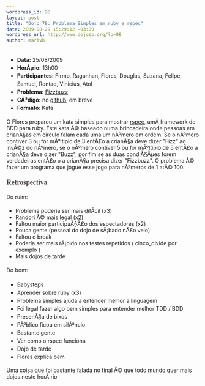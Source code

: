 ```yaml
--- 
wordpress_id: 98
layout: post
title: "Dojo 78: Problema Simples em ruby e rspec"
date: 2009-08-29 15:29:12 -03:00
wordpress_url: http://www.dojosp.org/?p=98
author: marivb
---
```

<ul style="font-size: 1em;line-height: 1.5em;margin-top: 1.2em;margin-right: 0px;margin-bottom: 1.2em;margin-left: 2em;padding: 0px">
	<li><strong>Data:</strong> 25/08/2009</li>
	<li><strong>HorÃ¡rio:</strong> 13h00</li>
	<li><strong>Participantes:</strong> Firmo, Raganhan, Flores, Douglas, Suzana, Felipe, Samuel, Rentao, Vinicius, Atol</li>
	<li><strong>Problema:</strong> <a href="http://www.codingdojo.org/cgi-bin/wiki.pl?KataFizzBuzz">Fizzbuzz</a></li>
	<li><strong>CÃ³digo:</strong> no <a href="http://github.com/dojosp/participant-s-projects/tree/master/">github</a>, em breve</li>
	<li><strong>Formato</strong><strong>: </strong>Kata</li>
</ul>
O Flores preparou um kata simples para mostrar <a href="http://rspec.info/">rspec</a>, umÂ framework de BDD para ruby. Este kata Ã© baseado numa brincadeira onde pessoas em crianÃ§as em circulo falam cada uma um nÃºmero em ordem. Se o nÃºmero contiver 3 ou for mÃºltiplo de 3 entÃ£o a crianÃ§a deve dizer "Fizz" ao invÃ©z do nÃºmero, se o nÃºmero contiver 5 ou for mÃºltiplo de 5 entÃ£o a crianÃ§a deve dizer "Buzz", por fim se as duas condiÃ§Ãµes forem verdadeiras entÃ£o o a crianÃ§a precisa dizer "Fizzbuzz". O problema Ã© fazer um programa que jogue esse jogo para nÃºmeros de 1 atÃ© 100.
<h3 style="margin-top: 1.2em;margin-right: 0px;margin-bottom: 0px;margin-left: 0px;font-family: Georgia, serif;color: #534b48;font-size: 1.3em">Retrospectiva</h3>
<p style="font-size: 1em;line-height: 1.5em;margin-top: 1.2em;margin-right: 0px;margin-bottom: 1.2em;margin-left: 0px">Do ruim:</p>

<ul>
	<li>Problema poderia ser mais difÃ­cil (x3)</li>
	<li>Randori Ã© mais legal (x2)</li>
	<li>Faltou maior participaÃ§Ã£o dos espectadores (x2)</li>
	<li>Pouca gente (pessoal do dojo de sÃ¡bado nÃ£o veio)</li>
	<li>Faltou o break</li>
	<li>Poderia ser mais rÃ¡pido nos testes repetidos ( cinco_divide por exemplo )</li>
	<li>Mais dojos de tarde</li>
</ul>
<p style="font-size: 1em;line-height: 1.5em;margin-top: 1.2em;margin-right: 0px;margin-bottom: 1.2em;margin-left: 0px">Do bom:</p>

<ul style="font-size: 1em;line-height: 1.5em;margin-top: 1.2em;margin-right: 0px;margin-bottom: 1.2em;margin-left: 2em;padding: 0px">
	<li>Babysteps</li>
	<li>Aprender sobre ruby (x3)</li>
	<li>Problema simples ajuda a entender melhor a linguagem</li>
	<li>Foi legal fazer algo bem simples para entender melhor TDD / BDD</li>
	<li>PresenÃ§a de bixos</li>
	<li>PÃºblico ficou em silÃªncio</li>
	<li>Bastante gente</li>
	<li>Ver como o rspec funciona</li>
	<li>Dojo de tarde</li>
	<li>Flores explica bem</li>
</ul>
Uma coisa que foi bastante falada no final Ã© que todo mundo quer mais dojos neste horÃ¡rio

